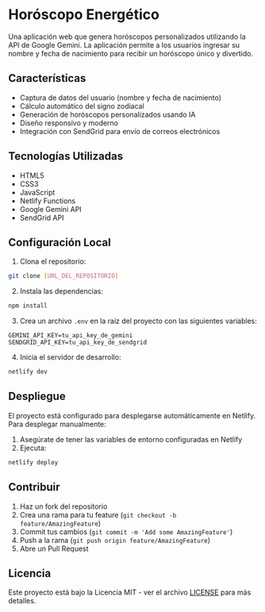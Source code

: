 # Horóscopo Energético

Una aplicación web que genera horóscopos personalizados utilizando la API de Google Gemini. La aplicación permite a los usuarios ingresar su nombre y fecha de nacimiento para recibir un horóscopo único y divertido.

## Características

- Captura de datos del usuario (nombre y fecha de nacimiento)
- Cálculo automático del signo zodiacal
- Generación de horóscopos personalizados usando IA
- Diseño responsivo y moderno
- Integración con SendGrid para envío de correos electrónicos

## Tecnologías Utilizadas

- HTML5
- CSS3
- JavaScript
- Netlify Functions
- Google Gemini API
- SendGrid API

## Configuración Local

1. Clona el repositorio:
```bash
git clone [URL_DEL_REPOSITORIO]
```

2. Instala las dependencias:
```bash
npm install
```

3. Crea un archivo `.env` en la raíz del proyecto con las siguientes variables:
```
GEMINI_API_KEY=tu_api_key_de_gemini
SENDGRID_API_KEY=tu_api_key_de_sendgrid
```

4. Inicia el servidor de desarrollo:
```bash
netlify dev
```

## Despliegue

El proyecto está configurado para desplegarse automáticamente en Netlify. Para desplegar manualmente:

1. Asegúrate de tener las variables de entorno configuradas en Netlify
2. Ejecuta:
```bash
netlify deploy
```

## Contribuir

1. Haz un fork del repositorio
2. Crea una rama para tu feature (`git checkout -b feature/AmazingFeature`)
3. Commit tus cambios (`git commit -m 'Add some AmazingFeature'`)
4. Push a la rama (`git push origin feature/AmazingFeature`)
5. Abre un Pull Request

## Licencia

Este proyecto está bajo la Licencia MIT - ver el archivo [LICENSE](LICENSE) para más detalles. 